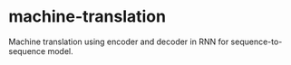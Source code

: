 # machine-translation
Machine translation using encoder and decoder in RNN for sequence-to-sequence model.
